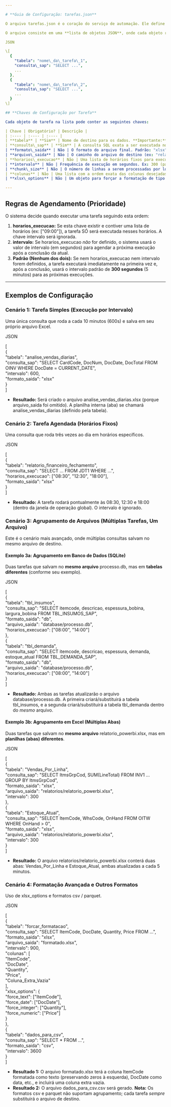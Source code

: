 ```yaml
---

# **Guia de Configuração: tarefas.json**

O arquivo tarefas.json é o coração do serviço de automação. Ele define *quais* dados extrair do SAP, *para onde* enviá-los e *com que frequência* o processo deve ser executado.

O arquivo consiste em uma **lista de objetos JSON**, onde cada objeto representa uma única tarefa de extração.

JSON

\[  
  {  
    "tabela": "nome\_da\_tarefa\_1",  
    "consulta\_sap": "SELECT ...",  
    ...  
  },  
  {  
    "tabela": "nome\_da\_tarefa\_2",  
    "consulta\_sap": "SELECT ...",  
    ...  
  }  
\]

## **Chaves de Configuração por Tarefa**

Cada objeto de tarefa na lista pode conter as seguintes chaves:

| Chave | Obrigatório? | Descrição |
| :---- | :---- | :---- |
| **tabela** | **Sim** | Nome de destino para os dados. **Importante:** Se o formato for xlsx, este será o nome da **planilha (aba)**. Se for db, será o nome da **tabela** no banco de dados. |
| **consulta\_sap** | **Sim** | A consulta SQL exata a ser executada no SAP HANA. |
| **formato\_saida** | Não | O formato do arquivo final. Padrão: "xlsx". Valores suportados: "xlsx", "db", "csv", "parquet". |
| **arquivo\_saida** | Não | O caminho do arquivo de destino (ex: "relatorios/dados.db"). Se omitido, o nome do arquivo será gerado a partir da chave tabela (ex: "nome\_da\_tarefa\_1.xlsx"). |
| **horarios\_execucao** | Não | Uma lista de horários fixos para execução, no formato "HH:MM". Ex: \["08:00", "12:30", "17:00"\]. **Esta chave tem prioridade sobre intervalo**. |
| **intervalo** | Não | Frequência de execução em segundos. Ex: 300 (para 5 minutos). Usado apenas se horarios\_execucao não for definido. Padrão: 300 segundos. |
| **chunk\_size** | Não | O número de linhas a serem processadas por lote (chunk). Essencial para consultas muito grandes. Padrão: 10000\. |
| **colunas** | Não | Uma lista com a ordem exata das colunas desejadas no arquivo final. Se uma coluna da lista não existir na consulta, ela será criada com valores nulos. |
| **xlsx\_options** | Não | Um objeto para forçar a formatação de tipo em colunas específicas (veja dataframe\_handler.py). Chaves suportadas: force\_text, force\_numeric, force\_integer, force\_date. |

---
```


## **Regras de Agendamento (Prioridade)**

O sistema decide quando executar uma tarefa seguindo esta ordem:

1. **horarios\_execucao:** Se esta chave existir e contiver uma lista de horários (ex: \["09:00"\]), a tarefa SÓ será executada nesses horários. A chave intervalo será ignorada.  
2. **intervalo:** Se horarios\_execucao *não* for definido, o sistema usará o valor de intervalo (em segundos) para agendar a próxima execução após a conclusão da atual.  
3. **Padrão (Nenhum dos dois):** Se nem horarios\_execucao nem intervalo forem definidos, a tarefa executará imediatamente na primeira vez e, após a conclusão, usará o intervalo padrão de **300 segundos** (5 minutos) para as próximas execuções.

---

## **Exemplos de Configuração**

### **Cenário 1: Tarefa Simples (Execução por Intervalo)**

Uma única consulta que roda a cada 10 minutos (600s) e salva em seu próprio arquivo Excel.

JSON

\[  
  {  
    "tabela": "analise\_vendas\_diarias",  
    "consulta\_sap": "SELECT CardCode, DocNum, DocDate, DocTotal FROM OINV WHERE DocDate \= CURRENT\_DATE",  
    "intervalo": 600,  
    "formato\_saida": "xlsx"  
  }  
\]

* **Resultado:** Será criado o arquivo analise\_vendas\_diarias.xlsx (porque arquivo\_saida foi omitido). A planilha interna (aba) se chamará analise\_vendas\_diarias (definido pela tabela).

### **Cenário 2: Tarefa Agendada (Horários Fixos)**

Uma consulta que roda três vezes ao dia em horários específicos.

JSON

\[  
  {  
    "tabela": "relatorio\_financeiro\_fechamento",  
    "consulta\_sap": "SELECT ... FROM JDT1 WHERE ...",  
    "horarios\_execucao": \["08:30", "12:30", "18:00"\],  
    "formato\_saida": "xlsx"  
  }  
\]

* **Resultado:** A tarefa rodará pontualmente às 08:30, 12:30 e 18:00 (dentro da janela de operação global). O intervalo é ignorado.

### **Cenário 3: Agrupamento de Arquivos (Múltiplas Tarefas, Um Arquivo)**

Este é o cenário mais avançado, onde múltiplas consultas salvam no mesmo arquivo de destino.

#### **Exemplo 3a: Agrupamento em Banco de Dados (SQLite)**

Duas tarefas que salvam no **mesmo arquivo** processo.db, mas em **tabelas diferentes** (conforme seu exemplo).

JSON

\[  
  {  
    "tabela": "tbl\_insumos",  
    "consulta\_sap": "SELECT itemcode, descricao, espessura\_bobina, largura\_bobina FROM TBL\_INSUMOS\_SAP",  
    "formato\_saida": "db",  
    "arquivo\_saida": "database/processo.db",  
    "horarios\_execucao": \["08:00", "14:00"\]  
  },  
  {  
    "tabela": "tbl\_demanda",  
    "consulta\_sap": "SELECT itemcode, descricao, espessura, demanda, estoque\_atual FROM TBL\_DEMANDA\_SAP",  
    "formato\_saida": "db",  
    "arquivo\_saida": "database/processo.db",  
    "horarios\_execucao": \["08:00", "14:00"\]  
  }  
\]

* **Resultado:** Ambas as tarefas atualizarão o arquivo database/processo.db. A primeira criará/substituirá a tabela tbl\_insumos, e a segunda criará/substituirá a tabela tbl\_demanda dentro do *mesmo* arquivo.

#### **Exemplo 3b: Agrupamento em Excel (Múltiplas Abas)**

Duas tarefas que salvam no **mesmo arquivo** relatorio\_powerbi.xlsx, mas em **planilhas (abas) diferentes**.

JSON

\[  
  {  
    "tabela": "Vendas\_Por\_Linha",  
    "consulta\_sap": "SELECT ItmsGrpCod, SUM(LineTotal) FROM INV1 ... GROUP BY ItmsGrpCod",  
    "formato\_saida": "xlsx",  
    "arquivo\_saida": "relatorios/relatorio\_powerbi.xlsx",  
    "intervalo": 300  
  },  
  {  
    "tabela": "Estoque\_Atual",  
    "consulta\_sap": "SELECT ItemCode, WhsCode, OnHand FROM OITW WHERE OnHand \> 0",  
    "formato\_saida": "xlsx",  
    "arquivo\_saida": "relatorios/relatorio\_powerbi.xlsx",  
    "intervalo": 300  
  }  
\]

* **Resultado:** O arquivo relatorios/relatorio\_powerbi.xlsx conterá duas abas: Vendas\_Por\_Linha e Estoque\_Atual, ambas atualizadas a cada 5 minutos.

### **Cenário 4: Formatação Avançada e Outros Formatos**

Uso de xlsx\_options e formatos csv / parquet.

JSON

\[  
  {  
    "tabela": "forcar\_formatacao",  
    "consulta\_sap": "SELECT ItemCode, DocDate, Quantity, Price FROM ...",  
    "formato\_saida": "xlsx",  
    "arquivo\_saida": "formatado.xlsx",  
    "intervalo": 900,  
    "colunas": \[  
      "ItemCode",  
      "DocDate",  
      "Quantity",  
      "Price",  
      "Coluna\_Extra\_Vazia"  
    \],  
    "xlsx\_options": {  
      "force\_text": \["ItemCode"\],  
      "force\_date": \["DocDate"\],  
      "force\_integer": \["Quantity"\],  
      "force\_numeric": \["Price"\]  
    }  
  },  
  {  
    "tabela": "dados\_para\_csv",  
    "consulta\_sap": "SELECT \* FROM ...",  
    "formato\_saida": "csv",  
    "intervalo": 3600  
  }  
\]

* **Resultado 1:** O arquivo formatado.xlsx terá a coluna ItemCode formatada como texto (preservando zeros à esquerda), DocDate como data, etc., e incluirá uma coluna extra vazia.  
* **Resultado 2:** O arquivo dados\_para\_csv.csv será gerado. **Nota:** Os formatos csv e parquet não suportam agrupamento; cada tarefa *sempre* substituirá o arquivo de destino.